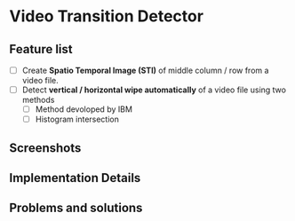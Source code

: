 # Video Transition Detector

## Feature list

- [ ] Create **Spatio Temporal Image (STI)** of middle column / row from a video file.
- [ ] Detect **vertical / horizontal wipe automatically** of a video file using two methods
  - [ ] Method devoloped by IBM
  - [ ] Histogram intersection

## Screenshots

## Implementation Details

## Problems and solutions

